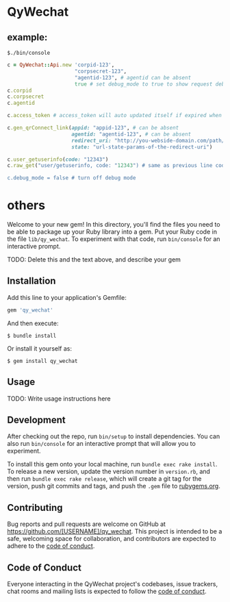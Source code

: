 QyWechat
====


## example:

    $./bin/console


~~~ruby
c = QyWechat::Api.new 'corpid-123',
                      "corpsecret-123",
                      "agentid-123", # agentid can be absent
                      true # set debug_mode to true to show request debug log message, the omission of it will set it to false
c.corpid
c.corpsecret
c.agentid

c.access_token # access_token will auto updated itself if expired when you accessed it

c.gen_qrConnect_link(appid: "appid-123", # can be absent
                     agentid: "agentid-123", # can be absent
                     redirect_uri: "http://you-webside-domain.com/path/abc",
                     state: "url-state-params-of-the-redirect-uri")

c.user_getuserinfo(code: "12343")
c.raw_get("user/getuserinfo, code: "12343") # same as previous line code, but use a low level method to do the reqeust.

c.debug_mode = false # turn off debug mode
~~~





# others
Welcome to your new gem! In this directory, you'll find the files you need to be able to package up your Ruby library into a gem. Put your Ruby code in the file `lib/qy_wechat`. To experiment with that code, run `bin/console` for an interactive prompt.

TODO: Delete this and the text above, and describe your gem

## Installation

Add this line to your application's Gemfile:

```ruby
gem 'qy_wechat'
```

And then execute:

    $ bundle install

Or install it yourself as:

    $ gem install qy_wechat

## Usage

TODO: Write usage instructions here

## Development

After checking out the repo, run `bin/setup` to install dependencies. You can also run `bin/console` for an interactive prompt that will allow you to experiment.

To install this gem onto your local machine, run `bundle exec rake install`. To release a new version, update the version number in `version.rb`, and then run `bundle exec rake release`, which will create a git tag for the version, push git commits and tags, and push the `.gem` file to [rubygems.org](https://rubygems.org).

## Contributing

Bug reports and pull requests are welcome on GitHub at https://github.com/[USERNAME]/qy_wechat. This project is intended to be a safe, welcoming space for collaboration, and contributors are expected to adhere to the [code of conduct](https://github.com/[USERNAME]/qy_wechat/blob/master/CODE_OF_CONDUCT.md).


## Code of Conduct

Everyone interacting in the QyWechat project's codebases, issue trackers, chat rooms and mailing lists is expected to follow the [code of conduct](https://github.com/[USERNAME]/qy_wechat/blob/master/CODE_OF_CONDUCT.md).
